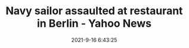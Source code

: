 ---
"title": "Navy sailor assaulted at restaurant in Berlin - Yahoo News"
"date": "2021-9-16 6:43:25"
"feed_name": "GOOGLENEWSDRILLING"
"feed_website": "https://news.google.com/search?q=drilling%2Bincident&hl=en-US&gl=US&ceid=US:en"
"feed_rss": "https://news.google.com/rss/search?q=drilling%2Bincident&hl=en-US&gl=US&ceid=US:en"
"link": "https://www.yahoo.com/news/navy-sailor-assaulted-restaurant-berlin-063200718.html"
"file": "_posts/2021-1-1-76491dc712cbbf666ecdc76638e82ac4f7d3203a.md"
"accident": "0"
"drilling": "0"
"dead": "0"
"injured": "0"
"where": "unknown site"
---